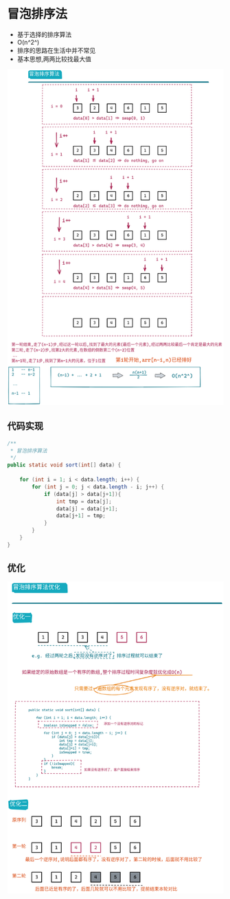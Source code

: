 # 冒泡排序法

* 基于选择的排序算法
* O(n^2^)
* 排序的思路在生活中并不常见
* 基本思想,两两比较找最大值

![](img/image_2022-03-20-15-55-37.png)


## 代码实现

```java
/**
 * 冒泡排序算法
 */
public static void sort(int[] data) {

    for (int i = 1; i < data.length; i++) {
        for (int j = 0; j < data.length - i; j++) {
            if (data[j] > data[j+1]){
                int tmp = data[j];
                data[j] = data[j+1];
                data[j+1] = tmp;
            }
        }
    }
}
``` 
## 优化

![](img/image_2022-03-20-17-34-08.png)























